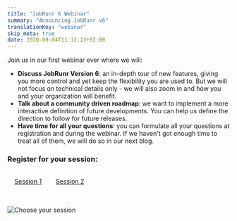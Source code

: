 ```yaml
---
title: "JobRunr 6 Webinar"
summary: "Announcing JobRunr v6"
translationKey: "webinar"
skip_meta: true
date: 2020-09-04T11:12:23+02:00
---
```

Join us in our first webinar ever where we will:
- **Discuss JobRunr Version 6**: an in-depth tour of new features, giving you more control and yet keep the flexibility you are used to. But we will not focus on technical details only - we will also zoom in and how you and your organization will benefit.
- **Talk about a community driven roadmap**: we want to implement a more interactive definition of future developments. You can help us define the direction to follow for future releases.
- **Have time for all your questions**: you can formulate all your questions at registration and during the webinar. If we haven't got enough time to treat all of them, we will do so in our next blog.

### Register for your session:
<div style="display: flex;">
	<div style="text-align: center; margin: 1rem 1rem 3rem;">
		<a href="https://jobrunr.od2.vtiger.com/appointments/IndepthtourofJobRunrV6EUAPAC?_o=2136" class="btn btn-black btn-lg">
			<span>Session 1</span>
		</a>
	</div>
	<div style="text-align: center; margin: 1rem 1rem 3rem;">
		<a href="https://jobrunr.od2.vtiger.com/appointments/IndepthtourofJobRunrV6USEU?_o=2136" class="btn btn-black btn-lg">
			<span>Session 2</span>
		</a>
	</div>
</div>

<img src="/2023-01-19-jobrunr-webinar-slots.png" alt="Choose your session"/>